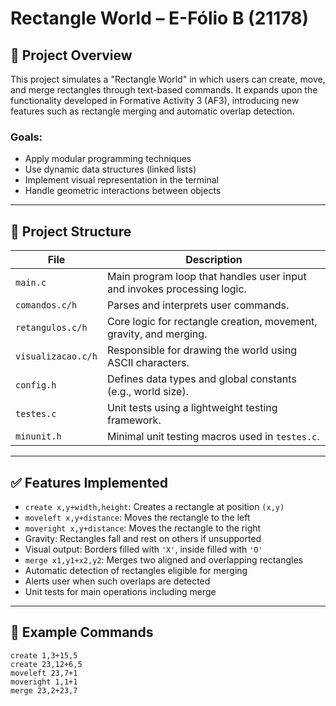 # Rectangle World – E-Fólio B (21178)

## 🧾 Project Overview

This project simulates a "Rectangle World" in which users can create, move, and merge rectangles through text-based commands. It expands upon the functionality developed in Formative Activity 3 (AF3), introducing new features such as rectangle merging and automatic overlap detection.

### Goals:
- Apply modular programming techniques
- Use dynamic data structures (linked lists)
- Implement visual representation in the terminal
- Handle geometric interactions between objects

---

## 📁 Project Structure

| File               | Description                                                             |
|--------------------|-------------------------------------------------------------------------|
| `main.c`           | Main program loop that handles user input and invokes processing logic. |
| `comandos.c/h`     | Parses and interprets user commands.                                    |
| `retangulos.c/h`   | Core logic for rectangle creation, movement, gravity, and merging.      |
| `visualizacao.c/h` | Responsible for drawing the world using ASCII characters.               |
| `config.h`         | Defines data types and global constants (e.g., world size).             |
| `testes.c`         | Unit tests using a lightweight testing framework.                       |
| `minunit.h`        | Minimal unit testing macros used in `testes.c`.                         |

---

## ✅ Features Implemented

- `create x,y+width,height`: Creates a rectangle at position `(x,y)`
- `moveleft x,y+distance`: Moves the rectangle to the left
- `moveright x,y+distance`: Moves the rectangle to the right
- Gravity: Rectangles fall and rest on others if unsupported
- Visual output: Borders filled with `'X'`, inside filled with `'O'`
- `merge x1,y1+x2,y2`: Merges two aligned and overlapping rectangles
- Automatic detection of rectangles eligible for merging
- Alerts user when such overlaps are detected
- Unit tests for main operations including merge

---

## 🧪 Example Commands

```text
create 1,3+15,5
create 23,12+6,5
moveleft 23,7+1
moveright 1,1+1
merge 23,2+23,7
